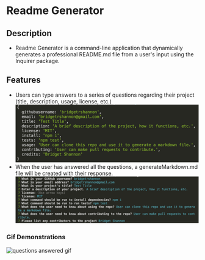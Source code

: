 
  # Readme Generator

  ## Description
  - Readme Generator is a command-line application that dynamically generates a professional README.md file from a user's input using the Inquirer package.

  ## Features
  - Users can type answers to a series of questions regarding their project (title, description, usage, license, etc.)
  ![terminal questions](./terminalquestions.png)
  - When the user has answered all the questions, a generateMarkdown.md file will be created with their response.
  ![questions answered](./questionsanswered.png)
### Gif Demonstrations
![questions answered gif](./commandline.gif) 